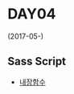 # DAY04
(2017-05-)

## Sass Script

*  [내장함수](https://github.com/chiabi88/Sass_study/blob/master/DAY04/Function.md)